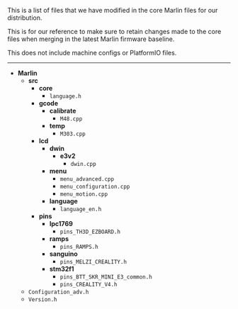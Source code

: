 This is a list of files that we have modified in the core Marlin files for our distribution.

This is for our reference to make sure to retain changes made to the core files when merging in the latest Marlin firmware baseline.

This does not include machine configs or PlatformIO files.

----------


- **Marlin**
	- **src**
		- **core**
			- `language.h`
		- **gcode**
			- **calibrate**
				- `M48.cpp`
			- **temp**
				- `M303.cpp`
		- **lcd**
			- **dwin**
				- **e3v2**
					- `dwin.cpp`
			- **menu**
				- `menu_advanced.cpp`
				- `menu_configuration.cpp`
				- `menu_motion.cpp`
			- **language**
				- `language_en.h`
		- **pins**
			- **lpc1769**
				- `pins_TH3D_EZBOARD.h`
			- **ramps**
				- `pins_RAMPS.h`
			- **sanguino**
				- `pins_MELZI_CREALITY.h`
			- **stm32f1**
				- `pins_BTT_SKR_MINI_E3_common.h`
				- `pins_CREALITY_V4.h`
	- `Configuration_adv.h`
	- `Version.h`
